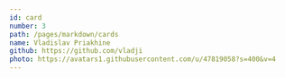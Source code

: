 ```yaml
---
id: card
number: 3
path: /pages/markdown/cards
name: Vladislav Priakhine
github: https://github.com/vladji
photo: https://avatars1.githubusercontent.com/u/47819058?s=400&v=4
---
```

